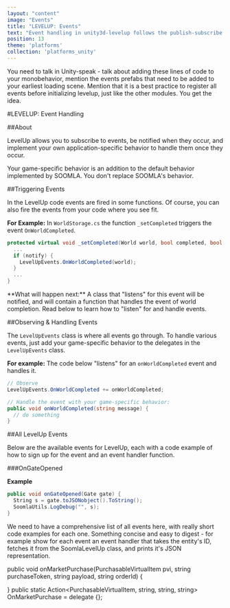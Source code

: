 ```yaml
---
layout: "content"
image: "Events"
title: "LEVELUP: Events"
text: "Event handling in unity3d-levelup follows the publish-subscribe pattern. Throughout the SOOMLA SDK, events are fired and need to be handled with your game-specific behavior."
position: 13
theme: 'platforms'
collection: 'platforms_unity'
---
```



You need to talk in Unity-speak - talk about adding these lines of code to your monobehavior, mention
the events prefabs that need to be added to your earliest loading scene. Mention that it is a best
practice to register all events before initializing levelup, just like the other modules. You get the
idea.


#LEVELUP: Event Handling

##About

LevelUp allows you to subscribe to events, be notified when they occur, and implement your own application-specific behavior to handle them once they occur.

<div class="info-box">Your game-specific behavior is an addition to the default behavior implemented by SOOMLA. You don't replace SOOMLA's behavior.</div>

##Triggering Events

In the LevelUp code events are fired in some functions. Of course, you can also fire the events from your code where you see fit.

**For Example:** In `WorldStorage.cs` the function `_setCompleted` triggers the event `OnWorldCompleted`.

``` cs
protected virtual void _setCompleted(World world, bool completed, bool notify) {
  ...
  if (notify) {
    LevelUpEvents.OnWorldCompleted(world);
  }
  ...
}
```

<div class="info-box">**What will happen next:** A class that "listens" for this event will be notified, and will contain a function that handles the event of world completion. Read below to learn how to "listen" for and handle events.</div>

##Observing & Handling Events

The `LevelUpEvents` class is where all events go through. To handle various events, just add your game-specific behavior to the delegates in the `LevelUpEvents` class.

**For example:** The code below "listens" for an `onWorldCompleted` event and handles it.

``` cs
// Observe
LevelUpEvents.OnWorldCompleted += onWorldCompleted;

// Handle the event with your game-specific behavior:
public void onWorldCompleted(string message) {
  // do something
}
```

##All LevelUp Events

Below are the available events for LevelUp, each with a code example of how to sign up for the event and an event handler function.

###OnGateOpened

**Example**

``` cs
public void onGateOpened(Gate gate) {
  String s = gate.toJSONobject().ToString();
  SoomlaUtils.LogDebug("", s);
}
```

We need to have a comprehensive list of all events here, with really short code examples for each
one. Something concise and easy to digest - for example show for each event an event handler that takes
the entity's ID, fetches it from the SoomlaLevelUp class, and prints it's JSON representation.

public void onMarketPurchase(PurchasableVirtualItem pvi, string purchaseToken, string payload, string orderId) {


}
public static Action<PurchasableVirtualItem, string, string, string> OnMarketPurchase = delegate {};
